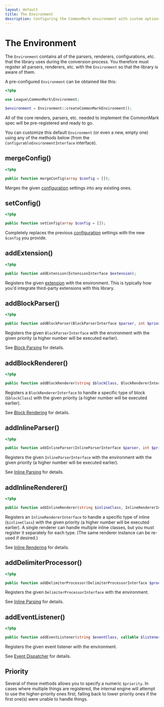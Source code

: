 ```yaml
---
layout: default
title: The Environment
description: Configuring the CommonMark environment with custom options and added functionality
---
```


The Environment
===============

The `Environment` contains all of the parsers, renderers, configurations, etc. that the library uses during the conversion process.  You therefore must register all parsers, renderers, etc. with the `Environment` so that the library is aware of them.

A pre-configured `Environment` can be obtained like this:

```php
<?php

use League\CommonMark\Environment;

$environment = Environment::createCommonMarkEnvironment();
```

All of the core renders, parsers, etc. needed to implement the CommonMark spec will be pre-registered and ready to go.

You can customize this default `Environment` (or even a new, empty one) using any of the methods below (from the `ConfigurableEnvironmentInterface` interface).

## mergeConfig()

```php
<?php

public function mergeConfig(array $config = []);
```

Merges the given [configuration](/1.4/configuration/) settings into any existing ones.

## setConfig()

```php
<?php

public function setConfig(array $config = []);
```

Completely replaces the previous [configuration](/1.4/configuration/) settings with the new `$config` you provide.

## addExtension()

```php
<?php

public function addExtension(ExtensionInterface $extension);
```

Registers the given [extension](/1.4/customization/extensions/) with the environment.  This is typically how you'd integrate third-party extensions with this library.

## addBlockParser()

```php
<?php

public function addBlockParser(BlockParserInterface $parser, int $priority = 0);
```

Registers the given `BlockParserInterface` with the environment with the given priority (a higher number will be executed earlier).

See [Block Parsing](/1.4/customization/block-parsing/) for details.

## addBlockRenderer()

```php
<?php

public function addBlockRenderer(string $blockClass, BlockRendererInterface $blockRenderer, int $priority = 0);
```

Registers a `BlockRendererInterface` to handle a specific type of block (`$blockClass`)  with the given priority (a higher number will be executed earlier).

See [Block Rendering](/1.4/customization/block-rendering/) for details.

## addInlineParser()

```php
<?php

public function addInlineParser(InlineParserInterface $parser, int $priority = 0);
```

Registers the given `InlineParserInterface` with the environment with the given priority (a higher number will be executed earlier).

See [Inline Parsing](/1.4/customization/inline-parsing/) for details.

## addInlineRenderer()

```php
<?php

public function addInlineRenderer(string $inlineClass, InlineRendererInterface $renderer, int $priority = 0);
```

Registers an `InlineRendererInterface` to handle a specific type of inline (`$inlineClass`) with the given priority (a higher number will be executed earlier).
A single renderer can handle multiple inline classes, but you must register it separately for each type. (The same renderer instance can be re-used if desired.)

See [Inline Rendering](/1.4/customization/inline-rendering/) for details.

## addDelimiterProcessor()

```php
<?php

public function addDelimiterProcessor(DelimiterProcessorInterface $processor);
```

Registers the given `DelimiterProcessorInterface` with the environment.

See [Inline Parsing](/1.4/customization/delimiter-processing/) for details.

## addEventListener()

```php
<?php

public function addEventListener(string $eventClass, callable $listener, int $priority = 0);
```

Registers the given event listener with the environment.

See [Event Dispatcher](/1.4/customization/event-dispatcher/) for details.

## Priority

Several of these methods allows you to specify a numeric `$priority`.  In cases where multiple things are registered, the internal engine will attempt to use the higher-priority ones first, falling back to lower priority ones if the first one(s) were unable to handle things.

